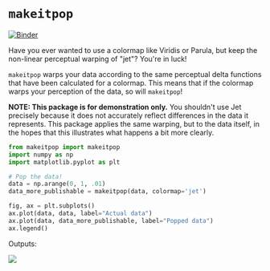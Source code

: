 # `makeitpop`

[![Binder](https://mybinder.org/badge.svg)](https://mybinder.org/v2/gh/choldgraf/makeitpop/master?filepath=demo.ipynb)

Have you ever wanted to use a colormap like Viridis or Parula, but
keep the non-linear perceptual warping of "jet"? You're in luck!

`makeitpop` warps your data according to the same perceptual delta functions
that have been calculated for a colormap. This means that if the colormap warps
your perception of the data, so will `makeitpop`!

**NOTE: This package is for demonstration only.** You shouldn't use Jet precisely
because it does not accurately reflect differences in the data it represents.
This package applies the same warping, but to the data itself, in the hopes that
this illustrates what happens a bit more clearly.

```python
from makeitpop import makeitpop
import numpy as np
import matplotlib.pyplot as plt

# Pop the data!
data = np.arange(0, 1, .01)
data_more_publishable = makeitpop(data, colormap='jet')

fig, ax = plt.subplots()
ax.plot(data, data, label="Actual data")
ax.plot(data, data_more_publishable, label="Popped data")
ax.legend()
```

Outputs:

![](doc/images/readme.png)
